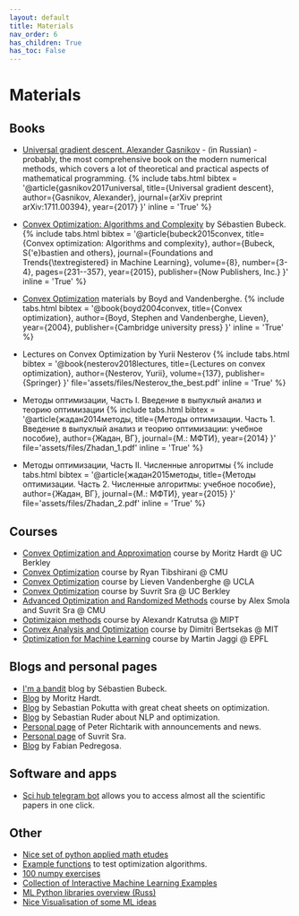 ```yaml
---
layout: default
title: Materials
nav_order: 6
has_children: True
has_toc: False
---
```


# Materials

## Books

* [Universal gradient descent. Alexander Gasnikov](https://arxiv.org/ftp/arxiv/papers/1711/1711.00394.pdf) - (in Russian) - probably, the most comprehensive book on the modern numerical methods, which covers a lot of theoretical and practical aspects of mathematical programming. {% include tabs.html bibtex = '@article{gasnikov2017universal,
  title={Universal gradient descent},
  author={Gasnikov, Alexander},
  journal={arXiv preprint arXiv:1711.00394},
  year={2017}
}' inline = 'True' %}

* [Convex Optimization: Algorithms and Complexity](https://arxiv.org/pdf/1405.4980.pdf) by Sébastien Bubeck. 
{% include tabs.html bibtex = '@article{bubeck2015convex,
  title={Convex optimization: Algorithms and complexity},
  author={Bubeck, S{\'e}bastien and others},
  journal={Foundations and Trends{\textregistered} in Machine Learning},
  volume={8},
  number={3-4},
  pages={231--357},
  year={2015},
  publisher={Now Publishers, Inc.}
}' inline = 'True' %}

* [Convex Optimization](https://web.stanford.edu/~boyd/cvxbook/) materials by Boyd and Vandenberghe. 
{% include tabs.html bibtex = '@book{boyd2004convex,
  title={Convex optimization},
  author={Boyd, Stephen and Vandenberghe, Lieven},
  year={2004},
  publisher={Cambridge university press}
}' inline = 'True' %}

* Lectures on Convex Optimization by Yurii Nesterov
{% include tabs.html bibtex = '@book{nesterov2018lectures,
  title={Lectures on convex optimization},
  author={Nesterov, Yurii},
  volume={137},
  publisher={Springer}
}' file='assets/files/Nesterov_the_best.pdf' inline = 'True' %}

* Методы оптимизации, Часть I. Введение в выпуклый анализ и теорию оптимизации
{% include tabs.html bibtex = '@article{жадан2014методы,
  title={Методы оптимизации. Часть 1. Введение в выпуклый анализ и теорию оптимизации: учебное пособие},
  author={Жадан, ВГ},
  journal={М.: МФТИ},
  year={2014}
}' file='assets/files/Zhadan_1.pdf' inline = 'True' %}

* Методы оптимизации, Часть II. Численные алгоритмы
{% include tabs.html bibtex = '@article{жадан2015методы,
  title={Методы оптимизации. Часть 2. Численные алгоритмы: учебное пособие},
  author={Жадан, ВГ},
  journal={М.: МФТИ},
  year={2015}
}' file='assets/files/Zhadan_2.pdf' inline = 'True' %}



## Courses

* [Convex Optimization and Approximation](https://ee227c.github.io/) course by Moritz Hardt @ UC Berkley
* [Convex Optimization](http://www.stat.cmu.edu/~ryantibs/convexopt/) course by Ryan Tibshirani @ CMU
* [Convex Optimization](http://www.seas.ucla.edu/~vandenbe/ee236b/ee236b.html) course by Lieven Vandenberghe @ UCLA
* [Convex Optimization](http://suvrit.de/teach/ee227a/lectures.html) course by Suvrit Sra @ UC Berkley
* [Advanced Optimization and Randomized Methods](https://www.cs.cmu.edu/~suvrit/teach/aopt.html) course by Alex Smola and Suvrit Sra @ CMU
* [Optimizaion methods](https://github.com/amkatrutsa/MIPT-Opt) course by Alexandr Katrutsa @ MIPT
* [Convex Analysis and Optimization](https://ocw.mit.edu/courses/electrical-engineering-and-computer-science/6-253-convex-analysis-and-optimization-spring-2012/) course by Dimitri Bertsekas @ MIT
* [Optimization for Machine Learning](https://github.com/epfml/OptML_course) course by Martin Jaggi @ EPFL


## Blogs and personal pages

* [I'm a bandit](https://blogs.princeton.edu/imabandit/) blog by Sébastien Bubeck.
* [Blog](http://blog.mrtz.org/) by Moritz Hardt.
* [Blog](http://www.pokutta.com/blog/) by Sebastian Pokutta with great cheat sheets on optimization.
* [Blog](http://ruder.io/) by Sebastian Ruder about NLP and optimization.
* [Personal page](https://richtarik.org/) of Peter Richtarik with announcements and news.
* [Personal page](http://suvrit.de) of Suvrit Sra.
* [Blog](http://fa.bianp.net/) by Fabian Pedregosa.

## Software and apps

* [Sci hub telegram bot](https://teleg.one/scihubot) allows you to access almost all the scientific papers in one click.

## Other

* [Nice set of python applied math etudes](https://www.numerical-tours.com/python/)
* [Example functions](https://www.sfu.ca/~ssurjano/optimization.html) to test optimization algorithms.
* [100 numpy exercises](https://github.com/rougier/numpy-100/blob/master/100_Numpy_exercises.ipynb)
* [Collection of Interactive Machine Learning Examples](https://research.google.com/seedbank/)
* [ML Python libraries overview (Russ)](https://neerc.ifmo.ru/wiki/index.php?title=Обзор_библиотек_для_машинного_обучения_на_Python)
* [Nice Visualisation of some ML ideas](http://www.r2d3.us/)
